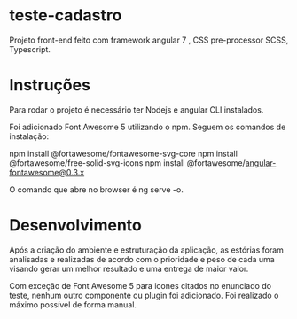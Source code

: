 # teste-cadastro

Projeto front-end feito com framework angular 7 , CSS pre-processor SCSS, Typescript.

# Instruções

Para rodar o projeto é necessário ter Nodejs e angular CLI instalados.

Foi adicionado Font Awesome 5 utilizando o npm. Seguem os comandos de instalação:

npm install @fortawesome/fontawesome-svg-core
npm install @fortawesome/free-solid-svg-icons
npm install @fortawesome/angular-fontawesome@0.3.x

O comando que abre no browser é ng serve -o.

# Desenvolvimento

Após a criação do ambiente e estruturação da aplicação, as estórias foram analisadas e realizadas de acordo com o prioridade e peso de cada uma visando gerar um melhor resultado e uma entrega de maior valor.

Com exceção de Font Awesome 5 para icones citados no enunciado do teste, nenhum outro componente ou plugin foi adicionado. Foi realizado o máximo possível de forma manual.
